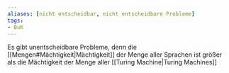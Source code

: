 ```yaml
---
aliases: [nicht entscheidbar, nicht entscheidbare Probleme]
tags:
- BuK
---
```

Es gibt unentscheidbare Probleme, denn die [[Mengen#Mächtigkeit|Mächtigkeit]] der Menge aller Sprachen ist größer als die Mächtigkeit der Menge aller [[Turing Machine|Turing Machines]]